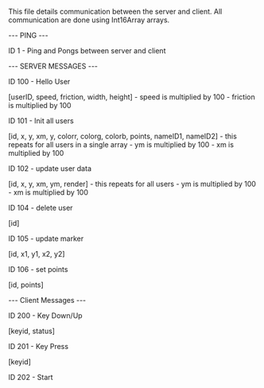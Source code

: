 This file details communication between the server and client. All communication are done using Int16Array arrays.

--- PING ---

ID 1 - Ping and Pongs between server and client


--- SERVER MESSAGES ---

ID 100 - Hello User

[userID, speed, friction, width, height]
    - speed is multiplied by 100
    - friction is multiplied by 100

ID 101 - Init all users

[id, x, y, xm, y, colorr, colorg, colorb, points, nameID1, nameID2] - this repeats for all users in a single array
    - ym is multiplied by 100
    - xm is multiplied by 100

ID 102 - update user data

[id, x, y, xm, ym, render] 
    - this repeats for all users
    - ym is multiplied by 100
    - xm is multiplied by 100

ID 104 - delete user

[id]

ID 105 - update marker

[id, x1, y1, x2, y2]

ID 106 - set points

[id, points]

--- Client Messages ---

ID 200 - Key Down/Up

[keyid, status]

ID 201 - Key Press

[keyid]

ID 202 - Start